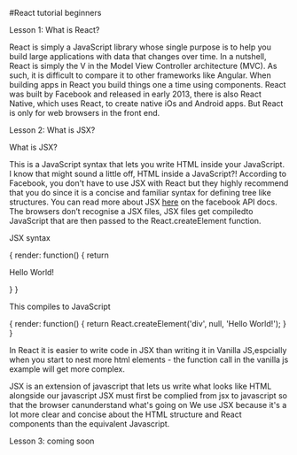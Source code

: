 #React tutorial beginners 

Lesson 1: What is React? 

React is simply a JavaScript library whose single purpose is to help you build large applications with data that changes over time. In a nutshell, React is simply the V in the Model View Controller architecture (MVC). As such, it is difficult to compare it to other frameworks like Angular. When building apps in React you build things one a time using components. React was built by Facebook and released in early 2013, there is also React Native, which uses React, to create native iOs and Android apps. But React is only for web browsers in the front end.  

Lesson 2:  What is JSX? 

What is JSX?

This is a JavaScript syntax that lets you write HTML inside your JavaScript. I know that might sound a little off, HTML inside a JavaScript?! According to Facebook, you don't have to use JSX with React but they highly recommend that you do since it is a concise and familiar syntax for defining tree like structures. You can read more about JSX [here](https://facebook.github.io/react/docs/jsx-in-depth.html) on the facebook API docs.  The browsers don’t recognise a JSX files, JSX files get compiledto JavaScript that are then passed to the React.createElement function. 

JSX syntax 

{
  render: function() {
    return <div>Hello World!</div>
      
  }
}

This compiles to JavaScript 

{
  render: function() {
   return React.createElement('div', null, 'Hello World!');
  }
}

In React it is easier to write code in JSX than writing it in Vanilla JS,espcially when you start to nest more html elements - the function call in the vanilla js example will get more complex. 

JSX is an extension of javascript that lets us write what looks like HTML alongside our javascript
JSX must first be complied from jsx to javascript so that the browser canunderstand what's going on
We use JSX because it's a lot more clear and concise about the HTML structure and React components than the equivalent Javascript.  

Lesson 3: coming soon 



 

